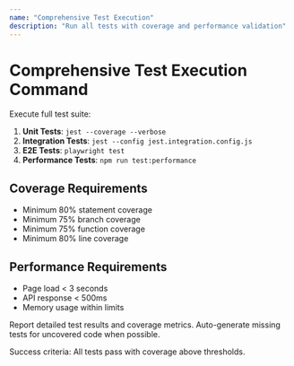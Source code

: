 ```yaml
---
name: "Comprehensive Test Execution"
description: "Run all tests with coverage and performance validation"
---
```


# Comprehensive Test Execution Command

Execute full test suite:

1. **Unit Tests**: `jest --coverage --verbose`
2. **Integration Tests**: `jest --config jest.integration.config.js`
3. **E2E Tests**: `playwright test`
4. **Performance Tests**: `npm run test:performance`

## Coverage Requirements
- Minimum 80% statement coverage
- Minimum 75% branch coverage
- Minimum 75% function coverage
- Minimum 80% line coverage

## Performance Requirements
- Page load < 3 seconds
- API response < 500ms
- Memory usage within limits

Report detailed test results and coverage metrics.
Auto-generate missing tests for uncovered code when possible.

Success criteria: All tests pass with coverage above thresholds.